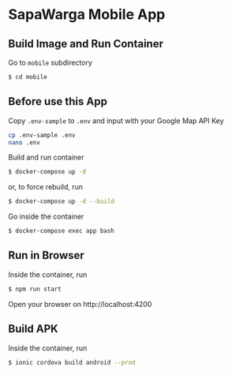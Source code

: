 # SapaWarga Mobile App

## Build Image and Run Container

Go to `mobile` subdirectory

```bash
$ cd mobile
```

## Before use this App

Copy `.env-sample` to `.env` and input with your Google Map API Key

```bash
cp .env-sample .env
nano .env
```

Build and run container

```bash
$ docker-compose up -d
```
or, to force rebuild, run
```bash
$ docker-compose up -d --build
```

Go inside the container

```bash
$ docker-compose exec app bash
```

## Run in Browser

Inside the container, run

```bash
$ npm run start
```

Open your browser on http://localhost:4200

## Build APK

Inside the container, run

```bash
$ ionic cordova build android --prod
```
